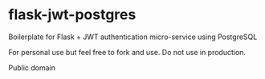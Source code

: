 # flask-jwt-postgres

Boilerplate for Flask + JWT authentication micro-service using PostgreSQL

For personal use but feel free to fork and use. Do not use in production.

Public domain
